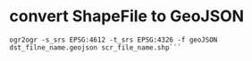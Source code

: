 # convert ShapeFile to GeoJSON

```set SHAPE_ENCODING=CP932
ogr2ogr -s_srs EPSG:4612 -t_srs EPSG:4326 -f geoJSON dst_filne_name.geojson scr_file_name.shp```
